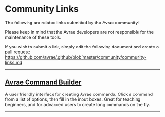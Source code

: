 # Community Links

The following are related links submitted by the Avrae community!

Please keep in mind that the Avrae developers are not responsible for the maintenance of these tools.

If you wish to submit a link, simply edit the following document and create a pull request: <a href="https://github.com/avrae/.github/blob/master/community/community-links.md" target="_blank">https://github.com/avrae/.github/blob/master/community/community-links.md</a> 

---

## <a href="https://avrae-ui.netlify.app/" target="_blank">Avrae Command Builder</a>

A user friendly interface for creating Avrae commands. Click a command from a list of options, then fill in the input boxes. Great for teaching beginners, and for advanced users to create long commands on the fly.

---

